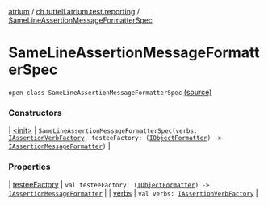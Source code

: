 [atrium](../../index.md) / [ch.tutteli.atrium.test.reporting](../index.md) / [SameLineAssertionMessageFormatterSpec](.)

# SameLineAssertionMessageFormatterSpec

`open class SameLineAssertionMessageFormatterSpec` [(source)](https://github.com/robstoll/atrium/tree/master/atrium-test/src/main/kotlin/ch/tutteli/atrium/test/reporting/SameLineAssertionMessageFormatterSpec.kt#L16)

### Constructors

| [&lt;init&gt;](-init-.md) | `SameLineAssertionMessageFormatterSpec(verbs: `[`IAssertionVerbFactory`](../../ch.tutteli.atrium.test/-i-assertion-verb-factory/index.md)`, testeeFactory: (`[`IObjectFormatter`](../../ch.tutteli.atrium.reporting/-i-object-formatter/index.md)`) -> `[`IAssertionMessageFormatter`](../../ch.tutteli.atrium.reporting/-i-assertion-message-formatter/index.md)`)` |

### Properties

| [testeeFactory](testee-factory.md) | `val testeeFactory: (`[`IObjectFormatter`](../../ch.tutteli.atrium.reporting/-i-object-formatter/index.md)`) -> `[`IAssertionMessageFormatter`](../../ch.tutteli.atrium.reporting/-i-assertion-message-formatter/index.md) |
| [verbs](verbs.md) | `val verbs: `[`IAssertionVerbFactory`](../../ch.tutteli.atrium.test/-i-assertion-verb-factory/index.md) |

